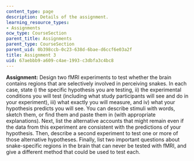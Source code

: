 ```yaml
---
content_type: page
description: Details of the assignment.
learning_resource_types:
- Assignments
ocw_type: CourseSection
parent_title: Assignments
parent_type: CourseSection
parent_uid: 0b398ccb-0c23-638d-6bae-d6ccf6e03a2f
title: Assignment 3
uid: 67aebbb9-a609-c4ae-1993-c3dbfa3c4bc8
---
```


**Assignment:** Design two fMRI experiments to test whether the brain contains regions that are selectively involved in perceiving snakes. In each case, state i) the specific hypothesis you are testing, ii) the experimental conditions you will test (including what study participants will see and do in your experiment), iii) what exactly you will measure, and iv) what your hypothesis predicts you will see. You can describe stimuli with words, sketch them, or find them and paste them in (with appropriate explanations). Next, list the alternative accounts that might remain even if the data from this experiment are consistent with the predictions of your hypothesis. Then, describe a second experiment to test one or more of those alternative hypotheses. Finally, list two important questions about snake-specific regions in the brain that can never be tested with fMRI, and give a different method that could be used to test each.